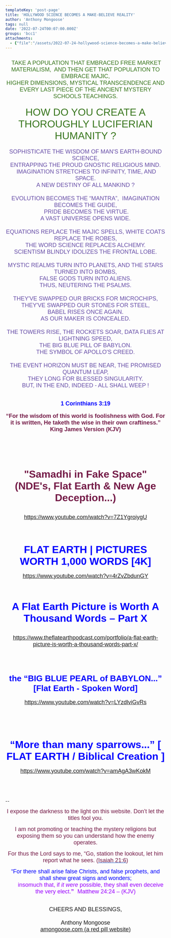 ```yaml
---
templateKey: 'post-page'
title: 'HOLLYWOOD SCIENCE BECOMES A MAKE-BELIEVE REALITY'
author: 'Anthony Mongoose'
tags: null
date: '2022-07-24T00:07:00.000Z'
groups: 'bcc1'
attachments:
  - {"file":"/assets/2022-07-24-hollywood-science-becomes-a-make-believe-reality/BACON'S NEW ATLANTIS.pdf","fileName":"BACON'S NEW ATLANTIS"}
---
```

<html><head></head><body><div dir="ltr"><div dir="ltr"><div class="gmail_default" style="font-family:tahoma,sans-serif;font-size:small"><div style="text-align:center"></div><div style="text-align:center"><span style="color:rgb(56,118,29)"><br></span></div><div style="text-align:center"><span style="color:rgb(56,118,29)"><font size="4">&nbsp;TAKE A POPULATION THAT EMBRACED FREE MARKET MATERIALISM,&nbsp; AND THEN GET THAT POPULATION TO EMBRACE MAJIC,</font></span></div><div style="text-align:center"><span style="color:rgb(56,118,29)"><font size="4">HIGHER DIMENSIONS, MYSTICAL TRANSCENDENCE AND EVERY LAST PIECE OF THE ANCIENT MYSTERY SCHOOLS TEACHINGS.</font></span></div><div style="text-align:center"><span style="color:rgb(56,118,29)"><font size="4"><br></font></span></div><div style="text-align:center"><font size="6"><span style="color:rgb(56,118,29)">HOW DO YOU CREATE A THOROUGHLY LUCIFERIAN HUMANITY ?</span><br></font></div><div style="text-align:center"><font size="4"><br></font></div><div style="text-align:center"><span style="color:rgb(103,78,167)"><font size="4">SOPHISTICATE THE WISDOM OF MAN'S EARTH-BOUND SCIENCE, <br></font></span></div><div style="text-align:center"><span style="color:rgb(103,78,167)"><font size="4">ENTRAPPING THE PROUD GNOSTIC RELIGIOUS MIND.</font></span></div><div style="text-align:center"><span style="color:rgb(103,78,167)"><font size="4">&nbsp;IMAGINATION STRETCHES TO INFINITY, TIME, AND SPACE.</font></span></div><div style="text-align:center"><span style="color:rgb(103,78,167)"><font size="4">A NEW DESTINY OF ALL MANKIND ?</font></span></div><div style="text-align:center"><span style="color:rgb(103,78,167)"><font size="4"><br></font></span></div><div style="text-align:center"><span style="color:rgb(103,78,167)"><font size="4">EVOLUTION BECOMES THE “MANTRA”,&nbsp; IMAGINATION BECOMES THE GUIDE,<br></font></span></div><div style="text-align:center"><span style="color:rgb(103,78,167)"><font size="4">&nbsp;PRIDE BECOMES THE VIRTUE.</font></span></div><div style="text-align:center"><span style="color:rgb(103,78,167)"><font size="4">A VAST UNIVERSE OPENS WIDE.</font></span></div><div style="text-align:center"><span style="color:rgb(103,78,167)"><font size="4"><br></font></span></div><div style="text-align:center"><span style="color:rgb(103,78,167)"><font size="4">EQUATIONS REPLACE THE MAJIC SPELLS, WHITE COATS REPLACE THE ROBES,</font></span></div><div style="text-align:center"><span style="color:rgb(103,78,167)"><font size="4">THE WORD SCIENCE REPLACES ALCHEMY.</font></span></div><div style="text-align:center"><span style="color:rgb(103,78,167)"><font size="4">SCIENTISM BLINDLY IDOLIZES THE FRONTAL LOBE.<br></font></span></div><div style="text-align:center"><span style="color:rgb(103,78,167)"><font size="4"><br></font></span></div><div style="text-align:center"><span style="color:rgb(103,78,167)"><font size="4">MYSTIC REALMS TURN INTO PLANETS, AND THE STARS TURNED INTO BOMBS,</font></span></div><div style="text-align:center"><span style="color:rgb(103,78,167)"><font size="4">FALSE GODS TURN INTO ALIENS.<br></font></span></div><div style="text-align:center"><span style="color:rgb(103,78,167)"><font size="4">THUS, NEUTERING THE PSALMS.</font></span></div><div style="text-align:center"><span style="color:rgb(103,78,167)"><font size="4"><br></font></span></div><div style="text-align:center"><span style="color:rgb(103,78,167)"><font size="4">THEY'VE SWAPPED OUR BRICKS FOR MICROCHIPS, THEY'VE SWAPPED OUR STONES FOR STEEL,</font></span></div><div style="text-align:center"><span style="color:rgb(103,78,167)"><font size="4">BABEL RISES ONCE AGAIN.</font></span></div><div style="text-align:center"><span style="color:rgb(103,78,167)"><font size="4">AS OUR MAKER IS CONCEALED.<br></font></span></div><div style="text-align:center"><span style="color:rgb(103,78,167)"><font size="4"><br></font></span></div><div style="text-align:center"><span style="color:rgb(103,78,167)"><font size="4">THE TOWERS RISE, THE ROCKETS SOAR, DATA FLIES AT LIGHTNING SPEED,</font></span></div><div style="text-align:center"><span style="color:rgb(103,78,167)"><font size="4">THE BIG BLUE PILL OF BABYLON.</font></span></div><div style="text-align:center"><span style="color:rgb(103,78,167)"><font size="4">THE SYMBOL OF APOLLO'S CREED.</font></span></div><div style="text-align:center"><span style="color:rgb(103,78,167)"><font size="4"><br></font></span></div><div style="text-align:center"><span style="color:rgb(103,78,167)"><font size="4">THE EVENT HORIZON MUST BE NEAR, THE PROMISED QUANTUM LEAP,</font></span></div><div style="text-align:center"><span style="color:rgb(103,78,167)"><font size="4">THEY LONG FOR BLESSED SINGULARITY.</font></span></div><div style="text-align:center"><span style="color:rgb(103,78,167)"><font size="4">BUT, IN THE END, INDEED - ALL SHALL WEEP !<br></font></span></div><div style="text-align:center"><font size="4">
</font><h1><font size="4"><span style="color:rgb(0,0,255)">1 Corinthians 3:19</span></font></h1>
<div></div>
<p><font size="4"><span style="color:rgb(116,27,71)"><b>“For the wisdom of this world is foolishness with God. For it is written, He taketh the wise in their own craftiness.”
<br>King James Version (KJV)</b></span></font></p>

</div><div style="text-align:center"><font size="4"><br></font></div><div style="text-align:center"><font size="4"><br></font></div><div style="text-align:center"><font size="4"><br></font></div><div style="text-align:center"><font size="4">
</font><div style="text-align:center">
<h1><span style="color:rgb(116,27,71)"><font size="6">"Samadhi in Fake Space" (NDE's, Flat Earth &amp; New Age Deception...)</font></span></h1>

</div><div style="text-align:center"><br></div><div style="text-align:center"><font size="4"><a href="https://www.youtube.com/watch?v=7Z1YgroiygU" target="_blank">https://www.youtube.com/watch?v=7Z1YgroiygU</a></font></div>

</div><div style="text-align:center"><font size="4"><br></font></div><br><div style="text-align:center">
<h1><span style="color:rgb(0,0,255)"><font size="6">FLAT EARTH | PICTURES WORTH 1,000 WORDS [4K]</font></span></h1><div><font size="4"><a href="https://www.youtube.com/watch?v=4rZvZbdunGY" target="_blank">https://www.youtube.com/watch?v=4rZvZbdunGY</a></font></div><div><br></div><div><br></div>

</div><div style="text-align:center">
<h1><span style="color:rgb(0,0,255)"><font size="6">A Flat Earth Picture is Worth A Thousand Words – Part X</font></span></h1>

</div><div style="text-align:center"><br></div><div style="text-align:center"><font size="4"><a href="https://www.theflatearthpodcast.com/portfolio/a-flat-earth-picture-is-worth-a-thousand-words-part-x/" target="_blank">https://www.theflatearthpodcast.com/portfolio/a-flat-earth-picture-is-worth-a-thousand-words-part-x/</a></font></div><div style="text-align:center"><br></div><br><div style="text-align:center"><br></div><div style="text-align:center">
<div style="text-align:center"><h1><span style="color:rgb(0,0,255)">the “BIG BLUE PEARL of BABYLON...” [Flat Earth - Spoken Word]</span></h1>

</div><div style="text-align:center"><font size="4"><a href="https://www.youtube.com/watch?v=LYzdlviGvRs" target="_blank">https://www.youtube.com/watch?v=LYzdlviGvRs</a></font></div><div style="text-align:center">
<h1><br></h1><h1><span style="color:rgb(0,0,255)"><font size="6">“More than many sparrows...” [ FLAT EARTH / Biblical Creation ]</font></span></h1><div><font size="4"><a href="https://www.youtube.com/watch?v=amAgA3wKokM" target="_blank">https://www.youtube.com/watch?v=amAgA3wKokM</a></font></div><div><br></div>

</div>

<font size="4"></font></div><div style="text-align:center"><br></div><br></div><br>-- <br><div dir="ltr"><div dir="ltr"><div><p style="font-family:tahoma,sans-serif;text-align:center;color:rgb(136,136,136)"><span style="color:rgb(116,27,71)"><font size="4" face="tahoma, sans-serif">I expose the darkness to the light on this website. Don’t let the titles fool you.</font></span></p><p style="font-family:tahoma,sans-serif;text-align:center;color:rgb(136,136,136)"><span style="color:rgb(116,27,71)"><font size="4" face="tahoma, sans-serif">I am not promoting or teaching the mystery religions but exposing them so you can understand how the enemy operates.</font></span></p><p style="color:rgb(34,34,34);font-family:tahoma,sans-serif;text-align:center"><font size="4" face="tahoma, sans-serif"><font color="#741b47">For thus the Lord says to me, “Go, station the lookout, let him report what he sees. (</font><a href="https://www.kingjamesbibleonline.org/Isaiah-21-6/" style="color:rgb(17,85,204)" target="_blank"><font color="#741b47">Isaiah 21:6</font></a><font color="#741b47">)</font></font></p><p style="color:rgb(136,136,136)"><span style="font-family:tahoma,sans-serif;text-align:center"><span style="color:rgb(116,27,71)"></span></span></p><p style="color:rgb(34,34,34);font-family:tahoma,sans-serif;text-align:center"><font size="4" face="tahoma, sans-serif"><font color="#741b47"><font size="4" face="tahoma, sans-serif"><font color="#888888"><font size="4" face="tahoma, sans-serif"><font color="#741b47"><font color="#888888"><span style="color:rgb(0,0,255)"><font size="6"><font size="4">“For there shall arise false Christs, and false prophets, and shall shew great signs and wonders;<span></span></font><b><span style="font-size:small"><font size="4"></font><br>&nbsp; &nbsp; &nbsp; &nbsp;&nbsp;&nbsp;<font size="4" face="tahoma, sans-serif"><font color="#888888"><font size="4" face="tahoma, sans-serif"><font color="#741b47"><font color="#888888"><span style="color:rgb(0,0,255)"><font size="6"><b><font size="4"><span style="color:rgb(153,0,255)"><span style="font-weight:normal">insomuch that,</span></span><span></span><span><span style="font-weight:normal">&nbsp;</span></span><span style="color:rgb(153,0,255)"><span></span><span><span style="font-weight:normal"></span></span><span style="font-weight:normal">if&nbsp;</span><i><span style="font-weight:normal">it were</span></i><span style="font-weight:normal">&nbsp;possible</span></span><span><span style="color:rgb(153,0,255)"><span style="font-weight:normal">,</span></span></span><span style="color:rgb(153,0,255)"><span><span style="font-weight:normal">&nbsp;</span></span><span style="font-weight:normal">they shall&nbsp;</span><span><span style="font-weight:normal">even&nbsp;</span></span><span style="font-weight:normal">deceive the very elect.</span></span></font></b><font size="4"><span style="color:rgb(153,0,255)">”</span></font><span style="font-size:small">&nbsp;&nbsp;<span style="color:rgb(153,0,255)">&nbsp;</span></span></font><span style="font-weight:normal"><span style="color:rgb(153,0,255)"><font size="4">Matthew 24:24 – (</font><font size="4"><span style="font-size:small"></span>KJV)</font></span></span></span></font></font></font></font></font></span></b></font></span></font></font></font></font></font></font></font></p></div><div style="text-align:center"><font size="4" face="tahoma, sans-serif"><br></font></div><div style="text-align:center"><font size="4" face="tahoma, sans-serif">CHEERS AND BLESSINGS,</font></div><div style="text-align:center"><font size="4" face="tahoma,sans-serif"><br></font></div><div style="text-align:center"><font size="4" face="tahoma,sans-serif">Anthony Mongoose</font></div><div style="text-align:center"><font face="tahoma,sans-serif"><a href="https://amongoose.com" target="_blank"><font size="4">amongoose.com (a red pill website)</font></a><br></font></div></div></div></div></div>
</body></html>